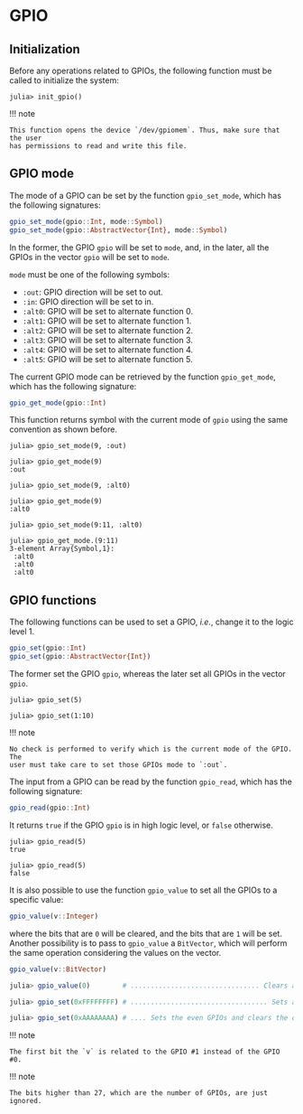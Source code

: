 GPIO
====

## Initialization

Before any operations related to GPIOs, the following function must be called to
initialize the system:

```julia-repl
julia> init_gpio()
```

!!! note

    This function opens the device `/dev/gpiomem`. Thus, make sure that the user
    has permissions to read and write this file.

## GPIO mode

The mode of a GPIO can be set by the function `gpio_set_mode`, which has the
following signatures:

```julia
gpio_set_mode(gpio::Int, mode::Symbol)
gpio_set_mode(gpio::AbstractVector{Int}, mode::Symbol)
```

In the former, the GPIO `gpio` will be set to `mode`, and, in the later, all
the GPIOs in the vector `gpio` will be set to `mode`.

`mode` must be one of the following symbols:

* `:out`: GPIO direction will be set to out.
* `:in`: GPIO direction will be set to in.
* `:alt0`: GPIO will be set to alternate function 0.
* `:alt1`: GPIO will be set to alternate function 1.
* `:alt2`: GPIO will be set to alternate function 2.
* `:alt3`: GPIO will be set to alternate function 3.
* `:alt4`: GPIO will be set to alternate function 4.
* `:alt5`: GPIO will be set to alternate function 5.

The current GPIO mode can be retrieved by the function `gpio_get_mode`, which
has the following signature:

```julia
gpio_get_mode(gpio::Int)
```

This function returns symbol with the current mode of `gpio` using the same
convention as shown before.

```julia-repl
julia> gpio_set_mode(9, :out)

julia> gpio_get_mode(9)
:out

julia> gpio_set_mode(9, :alt0)

julia> gpio_get_mode(9)
:alt0

julia> gpio_set_mode(9:11, :alt0)

julia> gpio_get_mode.(9:11)
3-element Array{Symbol,1}:
 :alt0
 :alt0
 :alt0
```

## GPIO functions

The following functions can be used to set a GPIO, *i.e.*, change it to the
logic level 1.

```julia
gpio_set(gpio::Int)
gpio_set(gpio::AbstractVector{Int})
```

The former set the GPIO `gpio`, whereas the later set all GPIOs in the vector `gpio`.

```julia-repl
julia> gpio_set(5)

julia> gpio_set(1:10)

```

!!! note

    No check is performed to verify which is the current mode of the GPIO. The
    user must take care to set those GPIOs mode to `:out`.

The input from a GPIO can be read by the function `gpio_read`, which has the
following signature:

```julia
gpio_read(gpio::Int)
```

It returns `true` if the GPIO `gpio` is in high logic level, or `false` otherwise.

```julia-repl
julia> gpio_read(5)
true

julia> gpio_read(5)
false

```

It is also possible to use the function `gpio_value` to set all the GPIOs to a
specific value:

```julia
gpio_value(v::Integer)
```

where the bits that are `0` will be cleared, and the bits that are `1` will be
set. Another possibility is to pass to `gpio_value` a `BitVector`, which will
perform the same operation considering the values on the vector.

```julia
gpio_value(v::BitVector)
```

```julia
julia> gpio_value(0)        # ................................ Clears all GPIOs.

julia> gpio_set(0xFFFFFFFF) # .................................. Sets all GPIOs.

julia> gpio_set(0xAAAAAAAA) # .... Sets the even GPIOs and clears the odd GPIOs.
```

!!! note

    The first bit the `v` is related to the GPIO #1 instead of the GPIO #0.

!!! note

    The bits higher than 27, which are the number of GPIOs, are just ignored.
